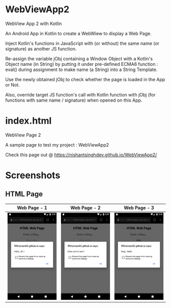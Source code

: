 # WebViewApp2
WebView App 2 with Kotlin

An Android App in Kotlin to create a WebWiew to display a Web Page.

Inject Kotlin's functions in JavaScript with (or without) the same name (or signature) as another JS function.

Re-assign the variable jObj containing a Window Object with a Kotlin's Object name (in String) by putting it under pre-defined ECMA6 function : eval() during assignment to make name (a String) into a String Template.

Use the newly obtained jObj to check whether the page is loaded in the App or Not.

Also, override target JS function's call with Kotlin function with jObj (for functions with same name / signature) when opened on this App.

# index.html
WebView Page 2

A sample page to test my project : WebViewApp2

Check this page out @ https://nishantsinghdev.github.io/WebViewApp2/

# Screenshots
## HTML Page
Web Page - 1 | Web Page - 2 | Web Page - 3
------------ | ------------ | ------------
<img src="./screenshots/WebPage-1.png" width="300" /> | <img src="./screenshots/WebPage-2.png" width="300" /> | <img src="./screenshots/WebPage-3.png" width="300" />
